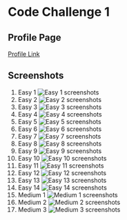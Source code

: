 # Code Challenge 1

## Profile Page

[Profile Link](https://leetcode.com/u/zevinsca/)

## Screenshots

1. Easy 1
   ![Easy 1 screenshots](easy-1.png)
2. Easy 2
   ![Easy 2 screenshots](easy-2.png)
3. Easy 3
   ![Easy 3 screenshots](easy-3.png)
4. Easy 4
   ![Easy 4 screenshots](easy-4.png)
5. Easy 5
   ![Easy 5 screenshots](easy-5.png)
6. Easy 6
   ![Easy 6 screenshots](easy-6.png)
7. Easy 7
   ![Easy 7 screenshots](easy-7.png)
8. Easy 8
   ![Easy 8 screenshots](easy-8.png)
9. Easy 9
   ![Easy 9 screenshots](easy-9.png)
10. Easy 10
    ![Easy 10 screenshots](easy-10.png)
11. Easy 11
    ![Easy 11 screenshots](easy-11.png)
12. Easy 12
    ![Easy 12 screenshots](easy-12.png)
13. Easy 13
    ![Easy 13 screenshots](easy-13.png)
14. Easy 14
    ![Easy 14 screenshots](easy-14.png)
15. Medium 1
    ![Medium 1 screenshots](medium-1.png)
16. Medium 2
    ![Medium 2 screenshots](medium-2.png)
17. Medium 3
    ![Medium 3 screenshots](medium-3.png)
